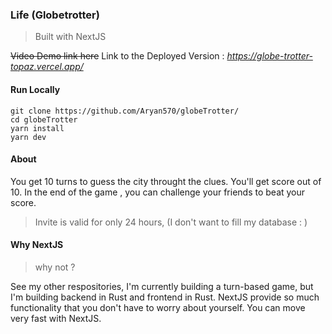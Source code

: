 ### Life (Globetrotter)
> Built with NextJS

~~Video Demo link here~~
Link to the Deployed Version : *https://globe-trotter-topaz.vercel.app/*

#### Run Locally
```shell
git clone https://github.com/Aryan570/globeTrotter/
cd globeTrotter
yarn install
yarn dev
```
#### About
You get 10 turns to guess the city throught the clues.
You'll get score out of 10.
In the end of the game , you can challenge your friends to beat your score.
>Invite is valid for only 24 hours, (I don&apos;t want to fill my database : )

#### Why NextJS
>why not ?

See my other respositories, I&apos;m currently building a turn-based game, but I'm building backend in Rust and frontend in Rust.
NextJS provide so much functionality that you don&apos;t have to worry about yourself.
You can move very fast with NextJS.